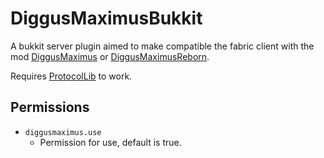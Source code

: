 # DiggusMaximusBukkit
A bukkit server plugin aimed to make compatible the fabric client with the mod [DiggusMaximus](https://www.curseforge.com/minecraft/mc-mods/diggus-maximus) or [DiggusMaximusReborn](https://www.curseforge.com/minecraft/mc-mods/diggus-maximus-reborn).  



Requires [ProtocolLib](https://www.spigotmc.org/resources/protocollib.1997/) to work.



## Permissions
- `diggusmaximus.use`
  - Permission for use, default is true.
